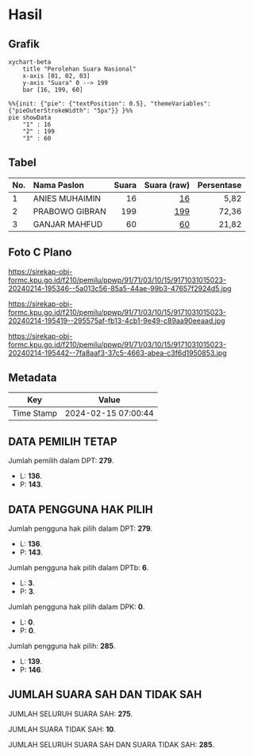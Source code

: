 # Hasil

## Grafik

```mermaid
xychart-beta
    title "Perolehan Suara Nasional"
    x-axis [01, 02, 03]
    y-axis "Suara" 0 --> 199
    bar [16, 199, 60]
```

```mermaid
%%{init: {"pie": {"textPosition": 0.5}, "themeVariables": {"pieOuterStrokeWidth": "5px"}} }%%
pie showData
    "1" : 16
    "2" : 199
    "3" : 60
```

## Tabel

| No. | Nama Paslon    | Suara | Suara (raw) | Persentase |
|:--- |:-------------- | -----:| -----------:| ----------:|
| 1   | ANIES MUHAIMIN | 16    | [16][p-1]   | 5,82       |
| 2   | PRABOWO GIBRAN | 199   | [199][p-2]  | 72,36      |
| 3   | GANJAR MAHFUD  | 60    | [60][p-3]   | 21,82      |


[p-1]: https://github.com/gigit-pemilu/pemilu-2024/blob/main/pilpres/hitung-suara/sub/91-papua/sub/71-kota-jayapura/sub/03-abepura/sub/1015-wahno/sub/023-tps/sub/paslon-1.txt
[p-2]: https://github.com/gigit-pemilu/pemilu-2024/blob/main/pilpres/hitung-suara/sub/91-papua/sub/71-kota-jayapura/sub/03-abepura/sub/1015-wahno/sub/023-tps/sub/paslon-2.txt
[p-3]: https://github.com/gigit-pemilu/pemilu-2024/blob/main/pilpres/hitung-suara/sub/91-papua/sub/71-kota-jayapura/sub/03-abepura/sub/1015-wahno/sub/023-tps/sub/paslon-3.txt

## Foto C Plano

https://sirekap-obj-formc.kpu.go.id/f210/pemilu/ppwp/91/71/03/10/15/9171031015023-20240214-195346--5a013c56-85a5-44ae-99b3-47657f2924d5.jpg

https://sirekap-obj-formc.kpu.go.id/f210/pemilu/ppwp/91/71/03/10/15/9171031015023-20240214-195419--295575af-fb13-4cb1-9e49-c89aa90eeaad.jpg

https://sirekap-obj-formc.kpu.go.id/f210/pemilu/ppwp/91/71/03/10/15/9171031015023-20240214-195442--7fa8aaf3-37c5-4663-abea-c3f6d1950853.jpg


## Metadata

| Key        | Value               |
| ---------- | ------------------- |
| Time Stamp | 2024-02-15 07:00:44 |


## DATA PEMILIH TETAP

Jumlah pemilih dalam DPT: **279**.
 * L: **136**.
 * P: **143**.

## DATA PENGGUNA HAK PILIH

Jumlah pengguna hak pilih dalam DPT: **279**.
 * L: **136**.
 * P: **143**.

Jumlah pengguna hak pilih dalam DPTb: **6**.
 * L: **3**.
 * P: **3**.

Jumlah pengguna hak pilih dalam DPK: **0**.
 * L: **0**.
 * P: **0**.

Jumlah pengguna hak pilih: **285**.
 * L: **139**.
 * P: **146**.

## JUMLAH SUARA SAH DAN TIDAK SAH

JUMLAH SELURUH SUARA SAH: **275**.

JUMLAH SUARA TIDAK SAH: **10**.

JUMLAH SELURUH SUARA SAH DAN SUARA TIDAK SAH: **285**.


